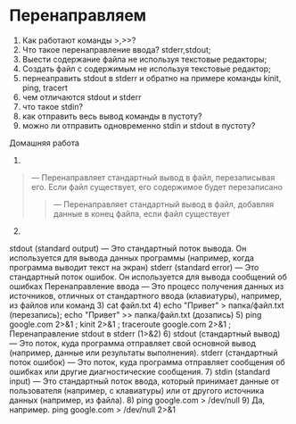 # Перенаправляем

1) Как работают команды >,>>?
2) Что такое перенаправление ввода? stderr,stdout;
3) Выести содержание файла не используя текстовые редакторы;
4) Создать файл с содержимым не используя текстовые редактор;
5) пернеаправить stdout в stderr и обратно на примере команды kinit, ping, tracert
6) чем отличаются stdout и stderr
7) что такое stdin?
8) как отправить весь вывод команды в пустоту?
9) можно ли отправить одновременно stdin и stdout в пустоту?

Домашняя работа

1) 
> — Перенаправляет стандартный вывод в файл, перезаписывая его. Если файл существует, его содержимое будет перезаписано
>> — Перенаправляет стандартный вывод в файл, добавляя данные в конец файла, если файл существует
2) 
stdout (standard output) — Это стандартный поток вывода. Он используется для вывода данных программы (например, когда программа выводит текст на экран)
stderr (standard error) — Это стандартный поток ошибок. Он используется для вывода сообщений об ошибках
Перенаправление ввода — Это процесс получения данных из источников, отличных от стандартного ввода (клавиатуры), например, из файлов или команд
3) cat файл.txt
4) echo "Привет" > папка/файл.txt (перезапись); echo "Привет" >> папка/файл.txt (дозапись)
5) ping google.com 2>&1 ;  kinit 2>&1 ; traceroute google.com 2>&1 ; Перенаправление stdout в stderr (1>&2)
6) 
stdout (стандартный вывод) — Это поток, куда программа отправляет свой основной вывод (например, данные или результаты выполнения).
stderr (стандартный поток ошибок) — Это поток, куда программа отправляет сообщения об ошибках или другие диагностические сообщения.
7) 
stdin (standard input) — Это стандартный поток ввода, который принимает данные от пользователя (например, с клавиатуры) или от другого источника данных (например, из файла).
8) ping google.com > /dev/null
9) Да, например. ping google.com > /dev/null 2>&1

